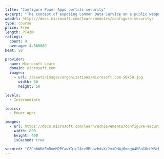 ```yaml
---
title: "Configure Power Apps portals security"
excerpt: "The concept of exposing Common Data Service on a public webpage is appealing for addressing numerous business requirements. However, careful consideration is necessary to avoid exposing private or sensitive data. This module will focus on helping you understand and configure portal security to protect static and dynamic content and limit visibility to specific audiences."
webUrl: https://docs.microsoft.com/learn/modules/configure-security/
type: course
price: Free
length: PT43M
ratings:
  count: 9
  average: 4.888889
heat: 50

provider:
  name: Microsoft Learn
  domain: microsoft.com
  images:
    - url: /assets/images/organizations/microsoft.com-50x50.jpg
      width: 50
      height: 50

levels:
  - Intermediate

topics:
  - Power Apps

images:
  - url: https://docs.microsoft.com/learn/achievements/configure-security-social.png
    width: 800
    height: 400
    isCached: true

secured: "C2CnhWKdFmBumM2PCawYQjc2A+vMBLazhdvX/2vxQH4j6mqqW4BRaG6cLW8tDC8BlrJFeRIGFg5lPiMjxXOM6kAQaVIrkQGTqOLECYF7vMFjqzEYT9/gGNic0h/ohzqX51D5uoEJl31wlo21RGemHppZL14cbjg/8UgsIItlBiEp5u0HTSNUa8uEfNqtor3rHULsQh387u093IHNPe694kOr8YQaGBpYGwoTBpIBrUayZZ45Zkv7nNJmb39djRRCs6weh7c/UW9kK35MRfNvmZzR025h53x3pe4z1K9GhCBIPwrK7HHu/SUjbmd7Gcz60l7e6+wA0C648r7mSME59VzYs4/260goFwUs5cuXDsljaOZ7DPJUmDwCm8Pp1grhA/hqK9XtQlIdqiwg76nnKg==;JQuZPPvfVEb+wV+odXn/HQ=="
---
```


